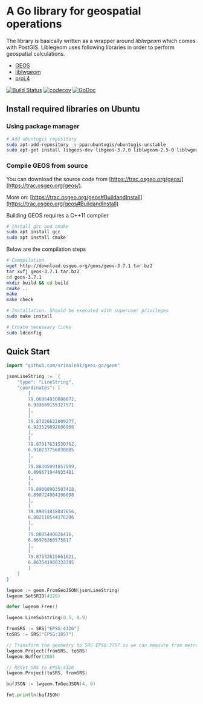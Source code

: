 # A Go library for geospatial operations

The library is basically written as a wrapper around *liblwgeom* which comes with PostGIS. Liblegeom uses following libraries in order to perform geospatial calculations.

- [GEOS](https://geos.osgeo.org/)
- [liblwgeom](https://github.com/postgis/postgis/tree/svn-trunk/liblwgeom)
- [proj.4](https://proj4.org/)

[![Build Status](https://travis-ci.org/srimaln91/geos-go.svg?branch=master)](https://travis-ci.org/srimaln91/geos-go)
[![codecov](https://codecov.io/gh/srimaln91/go-geos/branch/master/graph/badge.svg)](https://codecov.io/gh/srimaln91/go-geos)
[![GoDoc](https://godoc.org/github.com/srimaln91/geos-go/geos?status.svg)](https://godoc.org/github.com/srimaln91/geos-go/geos)

## Install required libraries on Ubuntu

### Using package manager

```bash
# Add ubuntugis repository
sudo apt-add-repository -y ppa:ubuntugis/ubuntugis-unstable
sudo apt-get install libgeos-dev libgeos-3.7.0 liblwgeom-2.5-0 liblwgeom-dev libproj-dev
```

### Compile GEOS from source

You can download the source code from [https://trac.osgeo.org/geos/](https://trac.osgeo.org/geos/).

More on: [https://trac.osgeo.org/geos#BuildandInstall](https://trac.osgeo.org/geos#BuildandInstall)

Building GEOS requires a C++11 compiler

```bash
# Install gcc and cmake
sudo apt install gcc
sudo apt install cmake
```

Below are the compilation steps

```bash
# Commpilation
wget http://download.osgeo.org/geos/geos-3.7.1.tar.bz2
tar xvfj geos-3.7.1.tar.bz2
cd geos-3.7.1
mkdir build && cd build
cmake ..
make
make check

# Installation. Should be executed with superuser privileges
sudo make install

# Create necessary links
sudo ldconfig
```

## Quick Start

```go
import "github.com/srimaln91/geos-go/geom"

jsonLineString := `{
    "type": "LineString",
    "coordinates": [
        [
        79.86064910888672,
        6.933669155327571
        ],
        [
        79.87326622009277,
        6.923529892606908
        ],
        [
        79.87017631530762,
        6.910237756030085
        ],
        [
        79.88305091857909,
        6.899671944935481
        ],
        [
        79.89008903503418,
        6.890724904396898
        ],
        [
        79.89051818847656,
        6.882118544176286
        ],
        [
        79.8885440826416,
        6.86976260575817
        ],
        [
        79.87532615661621,
        6.863541908333785
        ]
    ]
}`

lwgeom := geom.FromGeoJSON(jsonLineString)
lwgeom.SetSRID(4326)

defer lwgeom.Free()

lwgeom.LineSubstring(0.5, 0.9)

fromSRS := SRS["EPSG:4326"]
toSRS := SRS["EPSG:3857"]

// Transform the geometry to SRS EPSG:3757 so we can measure from metres.
lwgeom.Project(fromSRS, toSRS)
lwgeom.Buffer(200)

// Reset SRS to EPSG:4326
lwgeom.Project(toSRS, fromSRS)

bufJSON := lwgeom.ToGeoJSON(4, 0)

fmt.println(bufJSON)

```
